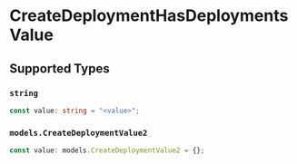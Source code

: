# CreateDeploymentHasDeploymentsValue


## Supported Types

### `string`

```typescript
const value: string = "<value>";
```

### `models.CreateDeploymentValue2`

```typescript
const value: models.CreateDeploymentValue2 = {};
```

